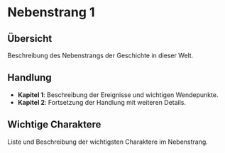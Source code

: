 # Nebenstrang 1

## Übersicht
Beschreibung des Nebenstrangs der Geschichte in dieser Welt.

## Handlung
- **Kapitel 1**: Beschreibung der Ereignisse und wichtigen Wendepunkte.
- **Kapitel 2**: Fortsetzung der Handlung mit weiteren Details.

## Wichtige Charaktere
Liste und Beschreibung der wichtigsten Charaktere im Nebenstrang.

